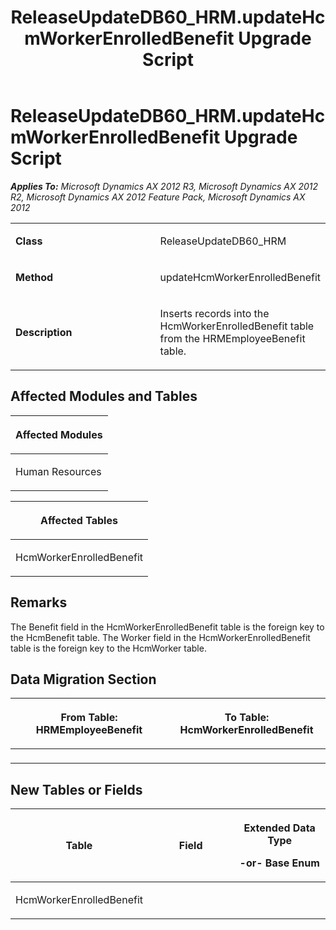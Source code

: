 ﻿---
title: ReleaseUpdateDB60_HRM.updateHcmWorkerEnrolledBenefit Upgrade Script
TOCTitle: ReleaseUpdateDB60_HRM.updateHcmWorkerEnrolledBenefit Upgrade Script
ms:assetid: 67de7e82-6501-0f07-d52d-a03e1e738c4c
ms:mtpsurl: https://msdn.microsoft.com/en-us/library/JJ685593(v=AX.60)
ms:contentKeyID: 49708795
ms.date: 05/18/2015
mtps_version: v=AX.60
---

# ReleaseUpdateDB60\_HRM.updateHcmWorkerEnrolledBenefit Upgrade Script 


_**Applies To:** Microsoft Dynamics AX 2012 R3, Microsoft Dynamics AX 2012 R2, Microsoft Dynamics AX 2012 Feature Pack, Microsoft Dynamics AX 2012_

<table>
<colgroup>
<col style="width: 50%" />
<col style="width: 50%" />
</colgroup>
<tbody>
<tr class="odd">
<td><p><strong>Class</strong></p></td>
<td><p>ReleaseUpdateDB60_HRM</p></td>
</tr>
<tr class="even">
<td><p><strong>Method</strong></p></td>
<td><p>updateHcmWorkerEnrolledBenefit</p></td>
</tr>
<tr class="odd">
<td><p><strong>Description</strong></p></td>
<td><p>Inserts records into the HcmWorkerEnrolledBenefit table from the HRMEmployeeBenefit table.</p></td>
</tr>
</tbody>
</table>


## Affected Modules and Tables

<table>
<colgroup>
<col style="width: 100%" />
</colgroup>
<thead>
<tr class="header">
<th><p>Affected Modules</p></th>
</tr>
</thead>
<tbody>
<tr class="odd">
<td><p>Human Resources</p></td>
</tr>
</tbody>
</table>


<table>
<colgroup>
<col style="width: 100%" />
</colgroup>
<thead>
<tr class="header">
<th><p>Affected Tables</p></th>
</tr>
</thead>
<tbody>
<tr class="odd">
<td><p>HcmWorkerEnrolledBenefit</p></td>
</tr>
</tbody>
</table>


## Remarks

The Benefit field in the HcmWorkerEnrolledBenefit table is the foreign key to the HcmBenefit table. The Worker field in the HcmWorkerEnrolledBenefit table is the foreign key to the HcmWorker table.

## Data Migration Section

<table>
<colgroup>
<col style="width: 50%" />
<col style="width: 50%" />
</colgroup>
<thead>
<tr class="header">
<th><p>From Table: HRMEmployeeBenefit</p></th>
<th><p>To Table: HcmWorkerEnrolledBenefit</p></th>
</tr>
</thead>
<tbody>
<tr class="odd">
<td><p></p></td>
<td><p></p></td>
</tr>
</tbody>
</table>


## New Tables or Fields

<table>
<colgroup>
<col style="width: 33%" />
<col style="width: 33%" />
<col style="width: 33%" />
</colgroup>
<thead>
<tr class="header">
<th><p>Table</p></th>
<th><p>Field</p></th>
<th><p>Extended Data Type</p>
<p>-or- Base Enum</p></th>
</tr>
</thead>
<tbody>
<tr class="odd">
<td><p>HcmWorkerEnrolledBenefit</p></td>
<td><p></p></td>
<td><p></p></td>
</tr>
</tbody>
</table>

  


